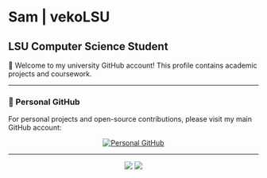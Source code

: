 # Sam | vekoLSU

## LSU Computer Science Student

👋 Welcome to my university GitHub account! This profile contains academic projects and coursework.

---

### 🔗 Personal GitHub

For personal projects and open-source contributions, please visit my main GitHub account:

<div align="center">
  
[![Personal GitHub](https://img.shields.io/badge/GitHub-vekovius-181717?style=for-the-badge&logo=github&logoColor=white)](https://github.com/vekovius)
  
</div>

---

<div align="center">
  
<!-- LSU Colors - Purple and Gold -->
<img src="https://via.placeholder.com/800x10/461D7C/461D7C">
<img src="https://via.placeholder.com/800x5/FDD023/FDD023">

</div>
